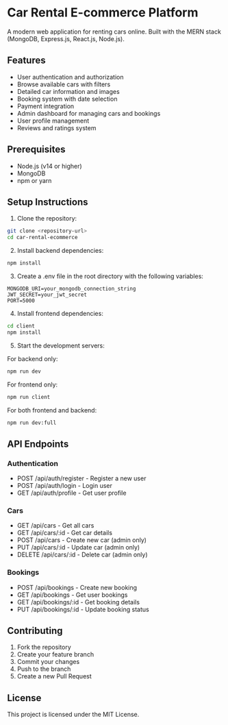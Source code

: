 # Car Rental E-commerce Platform

A modern web application for renting cars online. Built with the MERN stack (MongoDB, Express.js, React.js, Node.js).

## Features

- User authentication and authorization
- Browse available cars with filters
- Detailed car information and images
- Booking system with date selection
- Payment integration
- Admin dashboard for managing cars and bookings
- User profile management
- Reviews and ratings system

## Prerequisites

- Node.js (v14 or higher)
- MongoDB
- npm or yarn

## Setup Instructions

1. Clone the repository:
```bash
git clone <repository-url>
cd car-rental-ecommerce
```

2. Install backend dependencies:
```bash
npm install
```

3. Create a .env file in the root directory with the following variables:
```
MONGODB_URI=your_mongodb_connection_string
JWT_SECRET=your_jwt_secret
PORT=5000
```

4. Install frontend dependencies:
```bash
cd client
npm install
```

5. Start the development servers:

For backend only:
```bash
npm run dev
```

For frontend only:
```bash
npm run client
```

For both frontend and backend:
```bash
npm run dev:full
```

## API Endpoints

### Authentication
- POST /api/auth/register - Register a new user
- POST /api/auth/login - Login user
- GET /api/auth/profile - Get user profile

### Cars
- GET /api/cars - Get all cars
- GET /api/cars/:id - Get car details
- POST /api/cars - Create new car (admin only)
- PUT /api/cars/:id - Update car (admin only)
- DELETE /api/cars/:id - Delete car (admin only)

### Bookings
- POST /api/bookings - Create new booking
- GET /api/bookings - Get user bookings
- GET /api/bookings/:id - Get booking details
- PUT /api/bookings/:id - Update booking status

## Contributing

1. Fork the repository
2. Create your feature branch
3. Commit your changes
4. Push to the branch
5. Create a new Pull Request

## License

This project is licensed under the MIT License. 